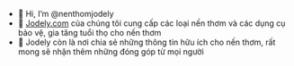 - 👋 Hi, I’m @nenthomjodely
- 👀 [Jodely.com]([https://jodely.com/](https://jodely.com/)) của chúng tôi cung cấp các loại nến thơm và các dụng cụ bảo vệ, gia tăng tuổi thọ cho nến thơm
- 🌱 Jodely còn là nơi chia sẻ những thông tin hữu ích cho nến thơm, rất mong sẽ nhận thêm những đóng góp từ mọi người

<!---
nenthomjodely/nenthomjodely is a ✨ special ✨ repository because its `README.md` (this file) appears on your GitHub profile.
You can click the Preview link to take a look at your changes.
--->
